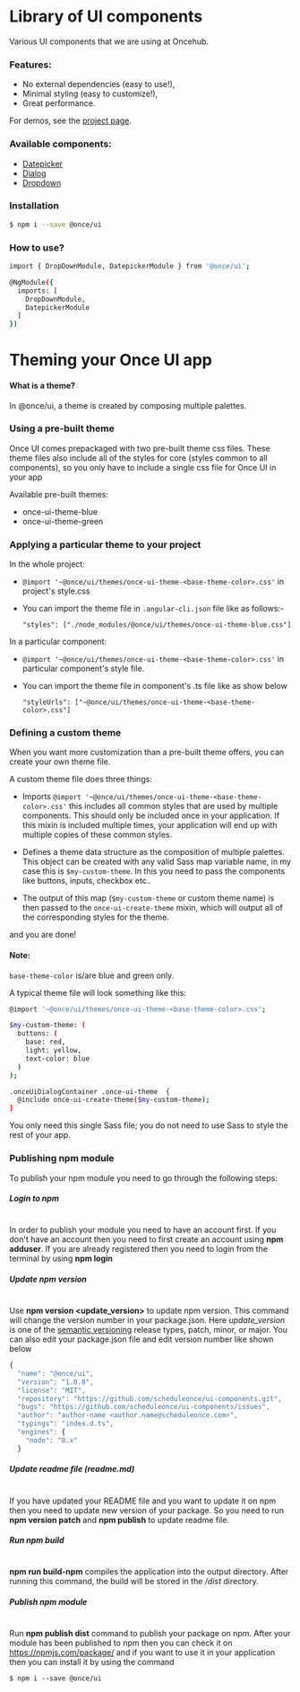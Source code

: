 # Library of UI components

Various UI components that we are using at Oncehub.

### Features:
- No external dependencies (easy to use!),
- Minimal styling (easy to customize!),
- Great performance.

For demos, see the [project page](https://once-ui.azurewebsites.net).

### Available components:

- [Datepicker](lib/datepicker/README.md)
- [Dialog](lib/dialog/README.md)
- [Dropdown](lib/drop-down/README.md)

### Installation

```sh
$ npm i --save @once/ui
```
### How to use?
```sh
import { DropDownModule, DatepickerModule } from '@once/ui';

@NgModule({
  imports: [
    DropDownModule,
    DatepickerModule
  ]
})

```

# Theming your Once UI app

#### What is a theme?

In @once/ui, a theme is created by composing multiple palettes.


### Using a pre-built theme

Once UI comes prepackaged with two pre-built theme css files. These theme files also include all of the styles for core (styles common to all components), so you only have to include a single css file for Once UI in your app

Available pre-built themes:

* once-ui-theme-blue
* once-ui-theme-green

### Applying a particular theme to your project

In the whole project:

* `@import '~@once/ui/themes/once-ui-theme-<base-theme-color>.css'` in project's style.css 
* You can import the theme file in `.angular-cli.json` file like as follows:-

    `"styles": ["./node_modules/@once/ui/themes/once-ui-theme-blue.css"]`
 
In a particular component:


* `@import '~@once/ui/themes/once-ui-theme-<base-theme-color>.css'` in particular component's style file.
* You can import the theme file in component's .ts file like as show below

    `"styleUrls": ["~@once/ui/themes/once-ui-theme-<base-theme-color>.css"]` 


###  Defining a custom theme

When you want more customization than a pre-built theme offers, you can create your own theme file.

A custom theme file does three things:

* Imports `@import '~@once/ui/themes/once-ui-theme-<base-theme-color>.css'` this includes all common styles that are used by multiple components. This should only be included once in your application. If this mixin is included multiple times, your application will end up with multiple copies of these common styles.

* Defines a theme data structure as the composition of multiple palettes. This object can be created with any valid Sass map variable name, in my case this is `$my-custom-theme`. In this you need to pass the components like buttons, inputs, checkbox etc..

* The output of this map (`$my-custom-theme` or custom theme name) is then passed to the `once-ui-create-theme` mixin, which will output all of the corresponding styles for the theme.

and you are done!

#### Note: 
`base-theme-color` is/are blue and green only.

A typical theme file will look something like this:

```sh
@import '~@once/ui/themes/once-ui-theme-<base-theme-color>.css';

$my-custom-theme: (
  buttons: (
    base: red,
    light: yellow,
    text-color: blue
  )
);

.onceUiDialogContainer .once-ui-theme  {
  @include once-ui-create-theme($my-custom-theme);
}
```

You only need this single Sass file; you do not need to use Sass to style the rest of your app.

### Publishing npm module

To publish your npm module you need to go through the following steps:

##### Login to npm
#
In order to publish your module you need to have an account first. If you don't have an account then you need to first create an account using **npm adduser**.  If you are already registered then you need to login from the terminal by using **npm login**

##### Update npm version
#
Use **npm version <update_version>** to update npm version. This command will change the version number in your package.json.
Here *update_version* is one of the [semantic versioning](https://docs.npmjs.com/getting-started/semantic-versioning) release types, patch, minor, or major. You can also edit your package.json file and edit version number like shown below

```js
{
  "name": "@once/ui",
  "version": "1.0.0",
  "license": "MIT",
  "repository": "https://github.com/scheduleonce/ui-components.git",
  "bugs": "https://github.com/scheduleonce/ui-components/issues",
  "author": "author-name <author.name@scheduleonce.com>",
  "typings": "index.d.ts",
  "engines": {
    "node": "8.x"
  }
```

##### Update readme  file (readme.md)
#

If you have updated your README file and you want to update it on npm then you need to update new version of your package. So you need to run **npm version patch** and **npm publish** to update readme file.


##### Run npm build
#
 **npm run build-npm** compiles the application into the output directory. After running this command, the build will be stored in the */dist* directory.


##### Publish npm module
#
Run **npm publish dist** command to publish your package on npm. After your module has been published to npm then you can check it on https://npmjs.com/package/<package> and if you want to use it in your application then you can install it by using the command 
```linux
$ npm i --save @once/ui
```